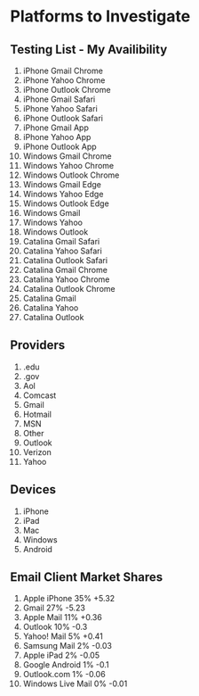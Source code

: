 # Platforms to Investigate

## Testing List - My Availibility

1.  iPhone Gmail Chrome
2.  iPhone Yahoo Chrome
3.  iPhone Outlook Chrome
4.  iPhone Gmail Safari
5.  iPhone Yahoo Safari
6.  iPhone Outlook Safari
7.  iPhone Gmail App
8.  iPhone Yahoo App
9.  iPhone Outlook App
10. Windows Gmail Chrome
11. Windows Yahoo Chrome
12. Windows Outlook Chrome
13. Windows Gmail Edge
14. Windows Yahoo Edge
15. Windows Outlook Edge
16. Windows Gmail
17. Windows Yahoo
18. Windows Outlook
19. Catalina Gmail Safari
20. Catalina Yahoo Safari
21. Catalina Outlook Safari
22. Catalina Gmail Chrome
23. Catalina Yahoo Chrome
24. Catalina Outlook Chrome
25. Catalina Gmail
26. Catalina Yahoo
27. Catalina Outlook

## Providers

1. .edu
1. .gov
1. Aol
1. Comcast
1. Gmail
1. Hotmail
1. MSN
1. Other
1. Outlook
1. Verizon
1. Yahoo

## Devices
1. iPhone 
2. iPad
3. Mac
4. Windows
5. Android

## Email Client Market Shares
1. Apple iPhone 35% +5.32
2. Gmail 27% -5.23
3. Apple Mail 11% +0.36
4. Outlook 10% -0.3
5. Yahoo! Mail 5% +0.41
6. Samsung Mail 2% -0.03
7. Apple iPad 2% -0.05
8. Google Android 1% -0.1
9. Outlook.com 1% -0.06
10. Windows Live Mail 0% -0.01